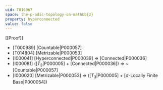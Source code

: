 ```yaml
---
uid: T016967
space: the-p-adic-topology-on-mathbb{z}
property: hyperconnected
value: false
---
```

[[Proof]]

* [T000989] [Countable|P000057]
* [T014804] [Metrizable|P000053]
* [I000041] [Hyperconnected|P000039] => [Connected|P000036]
* [I000081] ([$T_3$|P000005] + [Connected|P000036]) => ~[Countable|P000057]
* [I000020] [Metrizable|P000053] => ([$T_3$|P000005] + [$\sigma$-Locally Finite Base|P000054])

